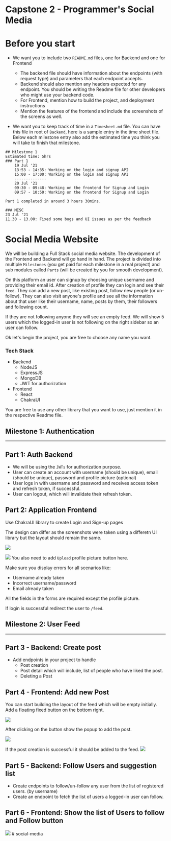 # Capstone 2 - Programmer's Social Media

# Before you start
- We want you to include two `README.md` files, one for Backend and one for Frontend
    - The backend file should have information about the endpoints (with request type) and parameters that each endpoint accepts.  
    - Backend should also mention any headers expected for any endpoint. You should be writing the Readme file for other developers who might use your backend code.
    - For Frontend, mention how to build the project, and deployment instructions
    - Mention the features of the frontend and include the screenshots of the screens as well.
     
- We want you to keep track of time in a `Timesheet.md` file. You can have this file in root of `Backend`, here is a sample entry in the time sheet file.
Below each milestone entry also add the estimated time you think you will take to finish that milestone.

```
## Milestone 1
Estimated time: 5hrs
### Part 1
    19 Jul '21 
    13:53 - 14:35: Working on the login and signup API 
    15:00 - 17:00: Working on the login and signup API
    --------------
    20 Jul '21
    09:30 - 09:48: Working on the frontend for Signup and Login 
    09:57 - 10:50: Working on the frontend for Signup and Login

Part 1 completed in around 3 hours 30mins.

### MISC
23 Jul '21
11.30 - 13.00: Fixed some bugs and UI issues as per the feedback
```

# Social Media Website
We will be building a Full Stack social media website. The development of the Frontend and Backend will go hand in hand.
The project is divided into multiple `Milestones` (you get paid for each milestone in a real project) and sub modules called `Parts` (will be created by you for smooth development).

On this platform an user can signup by choosing unique username and providing their email id. After creation of profile they can login and see their `feed`. They can add a new post, like existing post, follow new people (or un-follow). They can also visit anyone's profile and see all the information about that user like their username, name, posts by them, their followers and following count.

If they are not following anyone they will see an empty feed. We will show 5 users which the logged-in user is not following on the right sidebar so an user can follow.

Ok let's begin the project, you are free to choose any name you want. 

### Tech Stack 
- Backend
    - NodeJS
    - ExpressJS
    - MongoDB
    - JWT for authorization
- Frontend
    - React
    - ChakraUI

You are free to use any other library that you want to use, just mention it in the respective Readme file.
    

## Milestone 1: Authentication
---
## Part 1: Auth Backend
- We will be using the `JWTs` for authorization purpose.
- User can create an account with username (should be unique), email (should be unique), password and profile picture (optional)
- User logs in with username and password and receives access token and refresh token, if successful.
- User can logout, which will invalidate their refresh token.

## Part 2: Application Frontend
Use ChakraUI library to create Login and Sign-up pages 

The design can differ as the screenshots were taken using a differetn UI library but the layout should remain the same.

![](./images/social_media_login.png)

![](./images/social_media_signup.png)
You also need to add `Upload` profile picture button here.
 
Make sure you display errors for all scenarios like:
- Username already taken
- Incorrect username/password
- Email already taken
 
All the fields in the forms are required except the profile picture.
 
If login is successful redirect the user to `/feed`.

## Milestone 2: User Feed
---
## Part 3 - Backend: Create post
- Add endpoints in your project to handle 
  - Post creation
  - Post detail which will include, list of people who have liked the post.
  - Deleting a Post

## Part 4 - Frontend: Add new Post
You can start building the layout of the feed which will be empty initially. Add a floating fixed button on the bottom right.

![](./images/social_media_add_post_button.png)

After clicking on the button show the popup to add the post.

![](./images/social_media_add_post_popup.png)


If the post creation is successful it should be added to the feed.
![](./images/social_media_feed_1.png)

## Part 5 - Backend: Follow Users and suggestion list
- Create endpoints to follow/un-follow any user from the list of registered users. (by username)
- Create an endpoint to fetch the list of users a logged-in user can follow.

## Part 6 - Frontend: Show the list of Users to follow and Follow button

![](./images/social_media_suggestions.png)
#   s o c i a l - m e d i a  
 